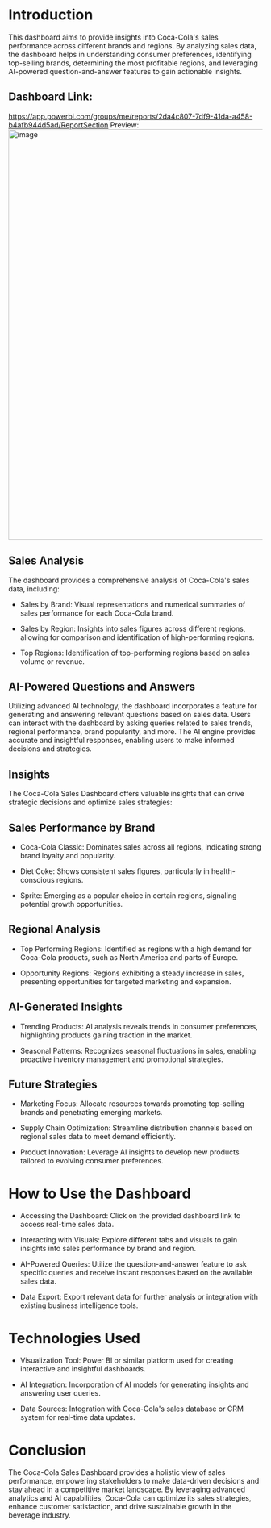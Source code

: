 # Introduction

This dashboard aims to provide insights into Coca-Cola's sales performance across different brands and regions. By analyzing sales data, the dashboard helps in understanding consumer preferences, identifying top-selling brands, determining the most profitable regions, and leveraging AI-powered question-and-answer features to gain actionable insights.

## Dashboard Link: 
https://app.powerbi.com/groups/me/reports/2da4c807-7df9-41da-a458-b4afb944d5ad/ReportSection
Preview:
<img width="814" alt="image" src="https://github.com/danny002951106/Data_Visualization/assets/90948199/66e0e53c-be1d-430d-a1f2-8189b575e3b4">


## Sales Analysis
The dashboard provides a comprehensive analysis of Coca-Cola's sales data, including:

- Sales by Brand: Visual representations and numerical summaries of sales performance for each Coca-Cola brand.

- Sales by Region: Insights into sales figures across different regions, allowing for comparison and identification of high-performing regions.

- Top Regions: Identification of top-performing regions based on sales volume or revenue.

## AI-Powered Questions and Answers
Utilizing advanced AI technology, the dashboard incorporates a feature for generating and answering relevant questions based on sales data. Users can interact with the dashboard by asking queries related to sales trends, regional performance, brand popularity, and more. The AI engine provides accurate and insightful responses, enabling users to make informed decisions and strategies.

## Insights
The Coca-Cola Sales Dashboard offers valuable insights that can drive strategic decisions and optimize sales strategies:

## Sales Performance by Brand
- Coca-Cola Classic: Dominates sales across all regions, indicating strong brand loyalty and popularity.

- Diet Coke: Shows consistent sales figures, particularly in health-conscious regions.

 - Sprite: Emerging as a popular choice in certain regions, signaling potential growth opportunities.

## Regional Analysis
 - Top Performing Regions: Identified as regions with a high demand for Coca-Cola products, such as North America and parts of Europe.

- Opportunity Regions: Regions exhibiting a steady increase in sales, presenting opportunities for targeted marketing and expansion.

## AI-Generated Insights
- Trending Products: AI analysis reveals trends in consumer preferences, highlighting products gaining traction in the market.

- Seasonal Patterns: Recognizes seasonal fluctuations in sales, enabling proactive inventory management and promotional strategies.

## Future Strategies
- Marketing Focus: Allocate resources towards promoting top-selling brands and penetrating emerging markets.

- Supply Chain Optimization: Streamline distribution channels based on regional sales data to meet demand efficiently.

- Product Innovation: Leverage AI insights to develop new products tailored to evolving consumer preferences.

# How to Use the Dashboard
- Accessing the Dashboard: Click on the provided dashboard link to access real-time sales data.

- Interacting with Visuals: Explore different tabs and visuals to gain insights into sales performance by brand and region.

- AI-Powered Queries: Utilize the question-and-answer feature to ask specific queries and receive instant responses based on the available sales data.

- Data Export: Export relevant data for further analysis or integration with existing business intelligence tools.

# Technologies Used
- Visualization Tool: Power BI or similar platform used for creating interactive and insightful dashboards.

- AI Integration: Incorporation of AI models for generating insights and answering user queries.

- Data Sources: Integration with Coca-Cola's sales database or CRM system for real-time data updates.

# Conclusion
The Coca-Cola Sales Dashboard provides a holistic view of sales performance, empowering stakeholders to make data-driven decisions and stay ahead in a competitive market landscape. By leveraging advanced analytics and AI capabilities, Coca-Cola can optimize its sales strategies, enhance customer satisfaction, and drive sustainable growth in the beverage industry.

